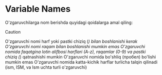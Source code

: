 # Variable Names

O'zgaruvchilarga nom berishda quyidagi qoidalarga amal qiling:

> [!CAUTION]
> O'zgaruvchi nomi harf yoki pastki chiziq (_) bilan boshlanishi kerak
> O'zgaruvchi nomi raqam bilan boshlanishi mumkin emas
> O'zgaruvchi nomida faqatgina lotin alifbosi harflari (A-z), raqamlar (0-9) va pastki chiziq (_) qatnashishi mumkin
> O'zgaruvchi nomida bo'shliq (пробел) bo'lishi mumkin emas
> O'zgaruvchi nomida katta-kichik harflar turlicha talqin qilinadi (ism, ISM, va Ism uchta turli o'zgaruvchi)